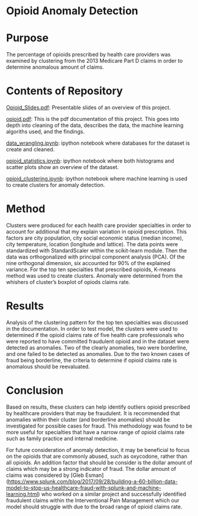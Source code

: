 ﻿# Opioid Anomaly Detection

# Purpose

The percentage of opioids prescribed by health care providers was examined by clustering  from the 2013 Medicare Part D claims in order to determine anomalous amount of claims.

# Contents of Repository 

[Opioid_Slides.pdf](https://github.com/fullmetalchem15t/opioid/blob/master/Opoid_Slides.pdf): Presentable slides of an overview of this project. 

[opioid.pdf](https://github.com/fullmetalchem15t/opioid/blob/master/opioid.pdf): This is the pdf documentation of this project. This goes into depth into cleaning of the data, describes the data,
the machine learning algoriths used, and the findings.

[data_wrangling.ipynb](https://github.com/fullmetalchem15t/opioid/blob/master/data_wrangling.ipynb): ipython notebook where databases for the dataset is create and cleaned.

[opioid_statistics.ipynb](https://github.com/fullmetalchem15t/opioid/blob/master/opioid_statistics.ipynb): ipython notebook where both histograms and scatter plots show an overview of the dataset.

[opioid_clustering.ipynb](https://github.com/fullmetalchem15t/opioid/blob/master/opioid_clustering.ipynb): ipython notebook where machine learning is used to create clusters for anomaly detection.

# Method

Clusters were produced for each health care provider specialties in order to account for additional that my explain variation in opioid prescription. This factors are city population, city social economic status (median income), city temperature, location (longitude and lattice).
The data points were standardized with StandardScaler within the scikit-learn module. Then the data was orthogonalized with principal component analysis (PCA). Of the nine orthogonal dimension, six accounted for 90% of the explained variance. For the top ten specialties that prescribed opioids, K-means method was used to create clusters.  Anomaly were determined from the whishers of cluster’s boxplot of opiods claims rate.


# Results

Analysis of the clustering pattern for the top ten specialties was discussed in the documentation. In order to test model, the clusters were used to determined if the opioid claims rate of five health care professionals who were reported to have committed fraudulent opioid and in the dataset were detected as anomalies. Two of the clearly anomalies, two were borderline, and one failed to be detected as anomalies. Due to the two  known cases of fraud being borderline, the criteria to determine if opioid claims rate is anomalous should be reevaluated. 

# Conclusion

Based on results, these clusters can help identify outliers opioid prescribed
by healthcare providers that may be fraudulent. It is recommended that anomalies
within their cluster (and borderline anomalies) should be investigated for possible
cases for fraud. This methodology was found to be more useful for specialties
that have a narrow range of opioid claims rate such as family practice and internal
medicine. 

For future consideration of anomaly detection, it may be beneficial to
focus on the opioids that are commonly abused, such as oxycodone, rather than
all opioids. An addition factor that should be consider is the dollar amount of
claims which may be a strong indicator of fraud. The dollar amount of claims
was considered by [Gleb Esman] (https://www.splunk.com/blog/2017/09/28/building-a-60-billion-data-model-to-stop-us-healthcare-fraud-with-splunk-and-machine-learning.html) who worked on a similar project and successfully
identified fraudulent claims within the Interventional Pain Management which
our model should struggle with due to the broad range of opioid
claims rate.


 


